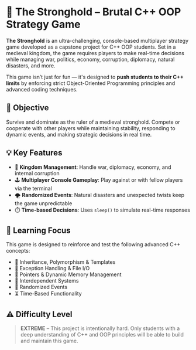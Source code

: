 # 🏰 The Stronghold – Brutal C++ OOP Strategy Game

**The Stronghold** is an ultra-challenging, console-based multiplayer strategy game developed as a capstone project for C++ OOP students. Set in a medieval kingdom, the game requires players to make real-time decisions while managing war, politics, economy, corruption, diplomacy, natural disasters, and more.

This game isn’t just for fun — it's designed to **push students to their C++ limits** by enforcing strict Object-Oriented Programming principles and advanced coding techniques.

## 🎯 Objective

Survive and dominate as the ruler of a medieval stronghold. Compete or cooperate with other players while maintaining stability, responding to dynamic events, and making strategic decisions in real time.

## 💡 Key Features

- 👑 **Kingdom Management**: Handle war, diplomacy, economy, and internal corruption
- 🕹️ **Multiplayer Console Gameplay**: Play against or with fellow players via the terminal
- 🌪️ **Randomized Events**: Natural disasters and unexpected twists keep the game unpredictable
- ⏱️ **Time-based Decisions**: Uses `sleep()` to simulate real-time responses

## 🧠 Learning Focus

This game is designed to reinforce and test the following advanced C++ concepts:

- 🔁 Inheritance, Polymorphism & Templates  
- 🧠 Exception Handling & File I/O  
- 🎯 Pointers & Dynamic Memory Management  
- 🔄 Interdependent Systems  
- 🎲 Randomized Events  
- ⏳ Time-Based Functionality

## ⚠️ Difficulty Level

> **EXTREME** – This project is intentionally hard. Only students with a deep understanding of C++ and OOP principles will be able to build and maintain this game.


